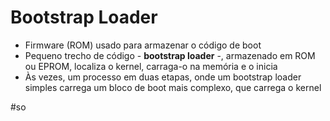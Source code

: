 
# Bootstrap Loader

- Firmware (ROM) usado para armazenar o código de boot
- Pequeno trecho de código - **bootstrap loader** -, armazenado em ROM ou EPROM, localiza o kernel, carraga-o na memória e o inicia
- Às vezes, um processo em duas etapas, onde um bootstrap loader simples carrega um bloco de boot mais complexo, que carrega o kernel 


#so

